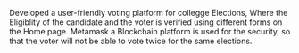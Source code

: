 Developed a user-friendly voting platform for collegge Elections,
Where the Eligiblity of the candidate and the voter is verified using different forms on the Home page.
Metamask a Blockchain platform is used for the security, so that the voter will not be able to vote twice for the same elections.
